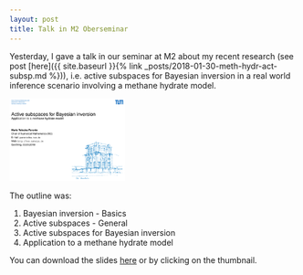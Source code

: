 ```yaml
---
layout: post
title: Talk in M2 Oberseminar
---
```

Yesterday, I gave a talk in our seminar at M2 about my recent research (see post [here]({{ site.baseurl }}{% link _posts/2018-01-30-meth-hydr-act-subsp.md %})), i.e. active subspaces for Bayesian inversion in a real world inference scenario involving a methane hydrate model.

<a href="/assets/files/talk-obersem.pdf">
	<img src="/assets/images/thumbnail-talk-obersem.png" width="40%" class="img-right"/>
</a>

The outline was:
1. Bayesian inversion - Basics
2. Active subspaces - General
3. Active subspaces for Bayesian inversion
4. Application to a methane hydrate model

You can download the slides [here](/assets/files/talk-obersem.pdf) or by clicking on the thumbnail.
